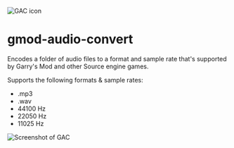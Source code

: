 ![GAC icon](https://i.imgur.com/LWxQSHE.png)
# gmod-audio-convert
Encodes a folder of audio files to a format and sample rate that's supported by Garry's Mod and other Source engine games.

Supports the following formats & sample rates:
- .mp3
- .wav
- 44100 Hz
- 22050 Hz
- 11025 Hz

![Screenshot of GAC](https://i.imgur.com/GCY0bMN.png)

